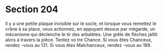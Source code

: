 # Section 204

Il y a une petite plaque invisible sur le socle, et lorsque vous remettez le crâne à sa place,
vous actionnez, en appuyant dessus par mégarde, un mécanisme qui déclenche le tir des
arbalètes. Une grêle de flèches jaillit alors à travers la pièce. Tentez vo tre Chance. Si vous
êtes Chanceux, rendez -vous au 131. Si vous êtes Malchanceux, rendez -vous au 199.
